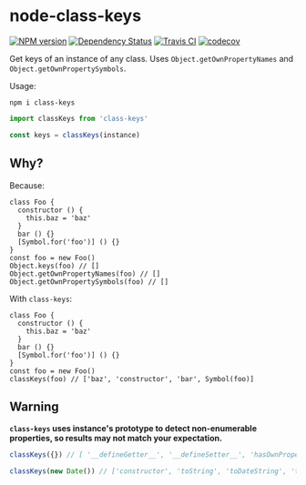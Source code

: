 # node-class-keys

[![NPM version][npm-image]][npm-url] [![Dependency Status][daviddm-image]][daviddm-url] [![Travis CI][travis-image]][travis-url] [![codecov][codecov-image]](codecov-url)

Get keys of an instance of any class. Uses `Object.getOwnPropertyNames` and `Object.getOwnPropertySymbols`.

Usage:

```
npm i class-keys
```

```js
import classKeys from 'class-keys'

const keys = classKeys(instance)
```

## Why?

Because:

```
class Foo {
  constructor () {
    this.baz = 'baz'
  }
  bar () {}
  [Symbol.for('foo')] () {}
}
const foo = new Foo()
Object.keys(foo) // []
Object.getOwnPropertyNames(foo) // []
Object.getOwnPropertySymbols(foo) // []
```

With `class-keys`:

```
class Foo {
  constructor () {
    this.baz = 'baz'
  }
  bar () {}
  [Symbol.for('foo')] () {}
}
const foo = new Foo()
classKeys(foo) // ['baz', 'constructor', 'bar', Symbol(foo)]
```

## Warning

**`class-keys` uses instance's prototype to detect non-enumerable properties, so results may not match your expectation.**

```js
classKeys({}) // [ '__defineGetter__', '__defineSetter__', 'hasOwnProperty', '__lookupGetter__', '__lookupSetter__', 'propertyIsEnumerable', 'constructor', 'toString', 'toLocaleString', 'valueOf', 'isPrototypeOf', '__proto__']

classKeys(new Date()) // ['constructor', 'toString', 'toDateString', 'toTimeString', ... 'toLocaleDateString', 'toLocaleTimeString', Symbol(Symbol.toPrimitive)]
```

[npm-url]: https://npmjs.org/package/class-keys
[npm-image]: http://img.shields.io/npm/v/class-keys.svg?style=flat-square
[daviddm-url]: https://david-dm.org/chrisyip/node-class-keys
[daviddm-image]: http://img.shields.io/david/chrisyip/node-class-keys.svg?style=flat-square
[travis-url]: https://travis-ci.org/chrisyip/node-class-keys
[travis-image]: http://img.shields.io/travis/chrisyip/node-class-keys.svg?style=flat-square
[codecov-url]: https://codecov.io/gh/chrisyip/node-class-keys
[codecov-image]: https://img.shields.io/codecov/c/github/chrisyip/node-class-keys.svg?style=flat-square
